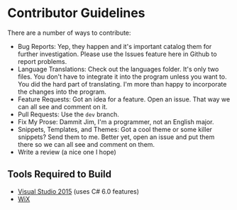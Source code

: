 Contributor Guidelines
======================

There are a number of ways to contribute:

-   Bug Reports: Yep, they happen and it's important catalog them for
    further investigation. Please use the Issues feature here in Github
    to report problems.
-   Language Translations: Check out the languages folder. It's only
    two files. You don't have to integrate it into the program unless
    you want to. You did the hard part of translating. I'm more than
    happy to incorporate the changes into the program.
-   Feature Requests: Got an idea for a feature. Open an issue. That way
    we can all see and comment on it.
-   Pull Requests: Use the `dev` branch.
-   Fix My Prose: Dammit Jim, I'm a programmer, not an English major.
-   Snippets, Templates, and Themes: Got a cool theme or some killer
    snippets? Send them to me. Better yet, open an issue and put them
    there so we can all see and comment on them.
-   Write a review (a nice one I hope)

Tools Required to Build
-----------------------

-   [Visual Studio
    2015](http://msdn.microsoft.com/en-us/vstudio/aa718325.aspx) (uses
    C\# 6.0 features)
-   [WiX](http://wixtoolset.org/)

